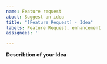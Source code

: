 ```yaml
---
name: Feature request
about: Suggest an idea
title: "[Feature Request] - Idea"
labels: Feature Request, enhancement
assignees: ''

---
```


**Describtion of your Idea**
